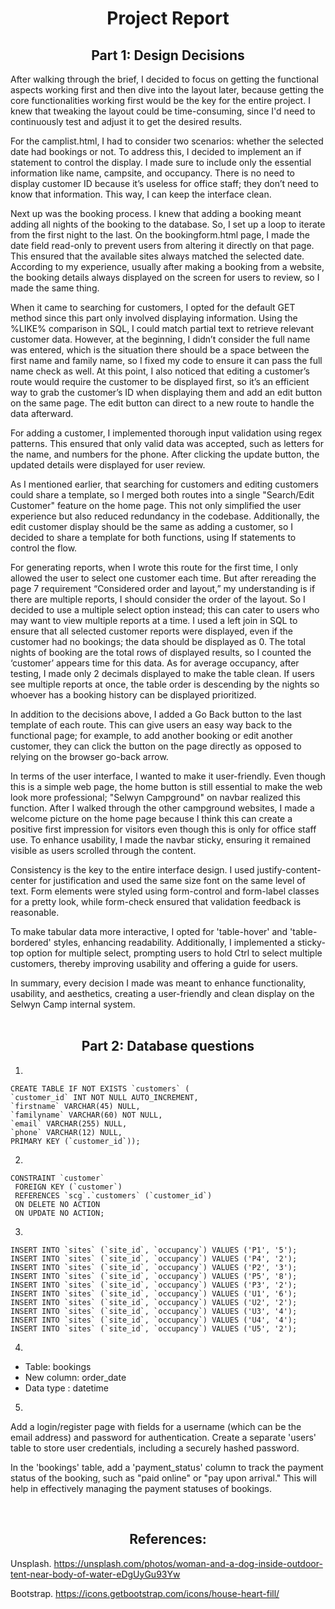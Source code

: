 
# <center>Project Report</center>

## <center>Part 1: Design Decisions</center>

After walking through the brief, I decided to focus on getting the functional aspects working first and then dive into the layout later, because getting the core functionalities working first would be the key for the entire project. I knew that tweaking the layout could be time-consuming, since I'd need to continuously test and adjust it to get the desired results.

For the camplist.html, I had to consider two scenarios: whether the selected date had bookings or not. To address this, I decided to implement an if statement to control the display. I made sure to include only the essential information like name, campsite, and occupancy. There is no need to display customer ID because it’s useless for office staff; they don’t need to know that information. This way, I can keep the interface clean.

Next up was the booking process. I knew that adding a booking meant adding all nights of the booking to the database. So, I set up a loop to iterate from the first night to the last. On the bookingform.html page, I made the date field read-only to prevent users from altering it directly on that page. This ensured that the available sites always matched the selected date. According to my experience, usually after making a booking from a website, the booking details always displayed on the screen for users to review, so I made the same thing.

When it came to searching for customers, I opted for the default GET method since this part only involved displaying information. Using the %LIKE% comparison in SQL, I could match partial text to retrieve relevant customer data. However, at the beginning, I didn’t consider the full name was entered, which is the situation there should be a space between the first name and family name, so I fixed my code to ensure it can pass the full name check as well. At this point, I also noticed that editing a customer’s route would require the customer to be displayed first, so it’s an efficient way to grab the customer’s ID when displaying them and add an edit button on the same page. The edit button can direct to a new route to handle the data afterward.

For adding a customer, I implemented thorough input validation using regex patterns. This ensured that only valid data was accepted, such as letters for the name, and numbers for the phone. After clicking the update button, the updated details were displayed for user review.

As I mentioned earlier, that searching for customers and editing customers could share a template, so I merged both routes into a single "Search/Edit Customer" feature on the home page. This not only simplified the user experience but also reduced redundancy in the codebase. Additionally, the edit customer display should be the same as adding a customer, so I decided to share a template for both functions, using If statements to control the flow.

For generating reports, when I wrote this route for the first time, I only allowed the user to select one customer each time. But after rereading the page 7 requirement “Considered order and layout,” my understanding is if there are multiple reports, I should consider the order of the layout. So I decided to use a multiple select option instead; this can cater to users who may want to view multiple reports at a time. I used a left join in SQL to ensure that all selected customer reports were displayed, even if the customer had no bookings; the data should be displayed as 0. The total nights of booking are the total rows of displayed results, so I counted the ‘customer’ appears time for this data. As for average occupancy, after testing, I made only 2 decimals displayed to make the table clean. If users see multiple reports at once, the table order is descending by the nights so whoever has a booking history can be displayed prioritized.

In addition to the decisions above, I added a Go Back button to the last template of each route. This can give users an easy way back to the functional page; for example, to add another booking or edit another customer, they can click the button on the page directly as opposed to relying on the browser go-back arrow.

In terms of the user interface, I wanted to make it user-friendly. Even though this is a simple web page, the home button is still essential to make the web look more professional; "Selwyn Campground" on navbar realized this function. After I walked through the other campground websites, I made a welcome picture on the home page because I think this can create a positive first impression for visitors even though this is only for office staff use. To enhance usability, I made the navbar sticky, ensuring it remained visible as users scrolled through the content.

Consistency is the key to the entire interface design. I used justify-content-center for justification and used the same size font on the same level of text. Form elements were styled using form-control and form-label classes for a pretty look, while form-check ensured that validation feedback is reasonable.

To make tabular data more interactive, I opted for 'table-hover' and 'table-bordered' styles, enhancing readability. Additionally, I implemented a sticky-top option for multiple select, prompting users to hold Ctrl to select multiple customers, thereby improving usability and offering a guide for users.

In summary, every decision I made was meant to enhance functionality, usability, and aesthetics, creating a user-friendly and clean display on the Selwyn Camp internal system.
<br>
<br>

## <center>Part 2: Database questions</center>

1.

```mysql
CREATE TABLE IF NOT EXISTS `customers` (
`customer_id` INT NOT NULL AUTO_INCREMENT,
`firstname` VARCHAR(45) NULL,
`familyname` VARCHAR(60) NOT NULL,
`email` VARCHAR(255) NULL,
`phone` VARCHAR(12) NULL,
PRIMARY KEY (`customer_id`));
```

2.

```mysql
CONSTRAINT `customer`
 FOREIGN KEY (`customer`)
 REFERENCES `scg`.`customers` (`customer_id`)
 ON DELETE NO ACTION
 ON UPDATE NO ACTION;
```

3.

```mysql
INSERT INTO `sites` (`site_id`, `occupancy`) VALUES ('P1', '5');
INSERT INTO `sites` (`site_id`, `occupancy`) VALUES ('P4', '2');
INSERT INTO `sites` (`site_id`, `occupancy`) VALUES ('P2', '3');
INSERT INTO `sites` (`site_id`, `occupancy`) VALUES ('P5', '8');
INSERT INTO `sites` (`site_id`, `occupancy`) VALUES ('P3', '2');
INSERT INTO `sites` (`site_id`, `occupancy`) VALUES ('U1', '6');
INSERT INTO `sites` (`site_id`, `occupancy`) VALUES ('U2', '2');
INSERT INTO `sites` (`site_id`, `occupancy`) VALUES ('U3', '4');
INSERT INTO `sites` (`site_id`, `occupancy`) VALUES ('U4', '4');
INSERT INTO `sites` (`site_id`, `occupancy`) VALUES ('U5', '2');
```

4.
<ul>
    <li>Table: bookings</li>
    <li>New column: order_date</li>
    <li>Data type : datetime</li>
</ul>

5.
<p>Add a login/register page with fields for a username (which can be the email address) and password for authentication. Create a separate 'users' table to store user credentials, including a securely hashed password.</p>
<p>In the 'bookings' table, add a 'payment_status' column to track the payment status of the booking, such as "paid online" or "pay upon arrival." This will help in effectively managing the payment statuses of bookings.</p>
<br>

## <center>References:</center> 

Unsplash. https://unsplash.com/photos/woman-and-a-dog-inside-outdoor-tent-near-body-of-water-eDgUyGu93Yw

Bootstrap. https://icons.getbootstrap.com/icons/house-heart-fill/